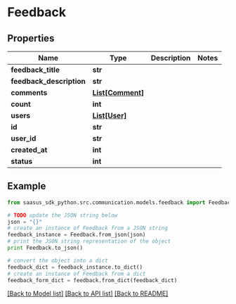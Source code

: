 # Feedback


## Properties

Name | Type | Description | Notes
------------ | ------------- | ------------- | -------------
**feedback_title** | **str** |  | 
**feedback_description** | **str** |  | 
**comments** | [**List[Comment]**](Comment.md) |  | 
**count** | **int** |  | 
**users** | [**List[User]**](User.md) |  | 
**id** | **str** |  | 
**user_id** | **str** |  | 
**created_at** | **int** |  | 
**status** | **int** |  | 

## Example

```python
from saasus_sdk_python.src.communication.models.feedback import Feedback

# TODO update the JSON string below
json = "{}"
# create an instance of Feedback from a JSON string
feedback_instance = Feedback.from_json(json)
# print the JSON string representation of the object
print Feedback.to_json()

# convert the object into a dict
feedback_dict = feedback_instance.to_dict()
# create an instance of Feedback from a dict
feedback_form_dict = feedback.from_dict(feedback_dict)
```
[[Back to Model list]](../README.md#documentation-for-models) [[Back to API list]](../README.md#documentation-for-api-endpoints) [[Back to README]](../README.md)



